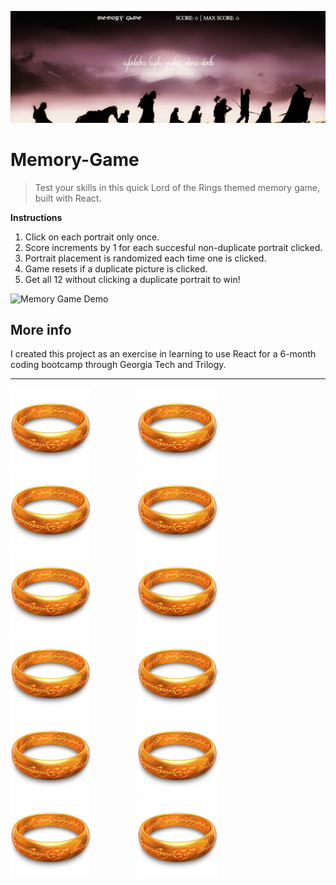 [![Memory Game](./readme/logo.png "Visit Memory-Game on Github Pages")](https://ethanbonsignori.github.io/Memory-Game/)

# Memory-Game

> Test your skills in this quick Lord of the Rings themed memory game, built with React.



**Instructions**
1. Click on each portrait only once.
2. Score increments by 1 for each succesful non-duplicate portrait clicked.
3. Portrait placement is randomized each time one is clicked.
4. Game resets if a duplicate picture is clicked.
5. Get all 12 without clicking a duplicate portrait to win!

![Memory Game Demo](./readme/demo.gif "Demo")

## More info
I created this project as an exercise in learning to use React for a 6-month coding bootcamp through Georgia Tech and Trilogy.

------------

![Ring](./readme/favicon.png "One Ring")
&nbsp; &nbsp; &nbsp; &nbsp; &nbsp; &nbsp; &nbsp; &nbsp; &nbsp;
![Ring](./readme/favicon.png "to rule them all,")
&nbsp; &nbsp; &nbsp; &nbsp; &nbsp; &nbsp; &nbsp; &nbsp; &nbsp;
![Ring](./readme/favicon.png "One Ring")
&nbsp; &nbsp; &nbsp; &nbsp; &nbsp; &nbsp; &nbsp; &nbsp; &nbsp;
![Ring](./readme/favicon.png "to find them,")
&nbsp; &nbsp; &nbsp; &nbsp; &nbsp; &nbsp; &nbsp; &nbsp; &nbsp;
![Ring](./readme/favicon.png "One Ring")
&nbsp; &nbsp; &nbsp; &nbsp; &nbsp; &nbsp; &nbsp; &nbsp; &nbsp;
![Ring](./readme/favicon.png "to bring them all,")
&nbsp; &nbsp; &nbsp; &nbsp; &nbsp; &nbsp; &nbsp; &nbsp; &nbsp;
![Ring](./readme/favicon.png "and in the darkness")
&nbsp; &nbsp; &nbsp; &nbsp; &nbsp; &nbsp; &nbsp; &nbsp; &nbsp;
![Ring](./readme/favicon.png "bind them,")
&nbsp; &nbsp; &nbsp; &nbsp; &nbsp; &nbsp; &nbsp; &nbsp; &nbsp;
![Ring](./readme/favicon.png "In the Land of Mordor,")
&nbsp; &nbsp; &nbsp; &nbsp; &nbsp; &nbsp; &nbsp; &nbsp; &nbsp;
![Ring](./readme/favicon.png "where the Shadows lie.")
&nbsp; &nbsp; &nbsp; &nbsp; &nbsp; &nbsp; &nbsp; &nbsp; &nbsp;
![Ring](./readme/favicon.png "MY...")
&nbsp; &nbsp; &nbsp; &nbsp; &nbsp; &nbsp; &nbsp; &nbsp; &nbsp;
![Ring](./readme/favicon.png "PRECIOUSSSSSSS")